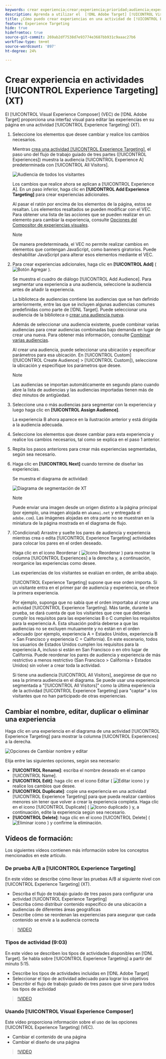 ```yaml
---
keywords: crear experiencia;crear;experiencia;prioridad;audiencia;experiencia;compositor de experiencias visuales
description: Aprenda a utilizar el  [!DNL Adobe Target] [!UICONTROL Visual Experience Composer] (VEC) para crear y editar experiencias en su página en una actividad de [!UICONTROL Experience Targeting] (XT).
title: ¿Cómo puedo crear experiencias en una actividad de [!UICONTROL Experience Targeting]?
feature: Experience Targeting
hide: true
hidefromtoc: true
source-git-commit: 269ab2df7538d7e93774e3687bb931c9aaac27b6
workflow-type: tm+mt
source-wordcount: '897'
ht-degree: 24%

---
```


# Crear experiencia en actividades [!UICONTROL Experience Targeting] (XT)

El [!UICONTROL Visual Experience Composer] (VEC) de [!DNL Adobe Target] proporciona una interfaz visual para editar las experiencias en su página en una actividad [!UICONTROL Experience Targeting] (XT).

1. Seleccione los elementos que desee cambiar y realice los cambios necesarios.

   Mientras [crea una actividad [!UICONTROL Experience Targeting]](/help/main/c-activities/t-experience-target/t-xt-create/xt-create.md), el paso uno del flujo de trabajo guiado de tres partes ([!UICONTROL Experiences]) muestra la audiencia [!UICONTROL Experience A] predeterminada con [!UICONTROL All Visitors].

   ![Audiencia de todos los visitantes](/help/main/c-activities/t-experience-target/t-xt-create/assets/all-visitors-new.png)

   Los cambios que realice ahora se aplican a [!UICONTROL Experience A]. En un paso inferior, haga clic en **[!UICONTROL Add Experience Targeting]** para crear experiencias adicionales.

   Al pasar el ratón por encima de los elementos de la página, estos se resaltan. Los elementos resaltados se pueden modificar con el VEC. Para obtener una lista de las acciones que se pueden realizar en un elemento para cambiar la experiencia, consulte [Opciones del Compositor de experiencias visuales](/help/main/c-experiences/c-visual-experience-composer/viztarget-options.md).

   >[!NOTE]
   >
   >De manera predeterminada, el VEC no permite realizar cambios en elementos que contengan JavaScript, como banners giratorios. Puede deshabilitar JavaScript para alterar esos elementos mediante el VEC.

1. Para crear experiencias adicionales, haga clic en **[!UICONTROL Add]** ( ![Botón Agregar](/help/main/assets/icons/Add.svg) ).

   Se muestra el cuadro de diálogo [!UICONTROL Add Audience]. Para segmentar una experiencia a una audiencia, seleccione la audiencia antes de añadir la experiencia.

   La biblioteca de audiencias contiene las audiencias que se han definido anteriormente, entre las que se incluyen algunas audiencias comunes predefinidas como parte de [!DNL Target]. Puede seleccionar una audiencia de la biblioteca o [crear una audiencia nueva](/help/main/c-target/c-audiences/audiences.md#concept_65BE870D290E412D8BBF557EEA67C271).

   Además de seleccionar una audiencia existente, puede combinar varias audiencias para crear audiencias combinadas bajo demanda en lugar de crear una nueva. Para obtener más información, consulte [Combinar varias audiencias](/help/main/c-target/combining-multiple-audiences.md#concept_A7386F1EA4394BD2AB72399C225981E5).

   Al crear una audiencia, puede seleccionar una ubicación y especificar parámetros para esa ubicación. En [!UICONTROL Custom] ([!UICONTROL Create Audience] > [!UICONTROL Custom]), seleccione la ubicación y especifique los parámetros que desee.

   >[!NOTE]
   >
   >Las audiencias se importan automáticamente en segundo plano cuando abre la lista de audiencias y las audiencias importadas tienen más de diez minutos de antigüedad.

1. Seleccione una o más audiencias para segmentar con la experiencia y luego haga clic en **[!UICONTROL Assign Audience]**.

   La experiencia B ahora aparece en la ilustración anterior y está dirigida a la audiencia adecuada.

1. Seleccione los elementos que desee cambiar para esta experiencia y realice los cambios necesarios, tal como se explica en el paso 1 anterior.

1. Repita los pasos anteriores para crear más experiencias segmentadas, según sea necesario.

1. Haga clic en **[!UICONTROL Next]** cuando termine de diseñar las experiencias.

   Se muestra el diagrama de actividad:

   ![Diagrama de segmentación de XT](/help/main/c-activities/t-experience-target/t-xt-create/assets/xt_diagram-refresh.png)

   >[!NOTE]
   >
   >Puede enviar una imagen desde un origen distinto a la página principal (por ejemplo, una imagen alojada en `akamai.net` y entregada el `adobe.com`). Las imágenes alojadas en otra parte no se muestran en la miniatura de la página mostrada en el diagrama de flujo.

1. (Condicional) Arrastre y suelte los pares de audiencia y experiencia mientras crea o edita [!UICONTROL Experience Targeting] actividades para colocar los pares en el orden deseado.

   Haga clic en el icono Reordenar ( ![Icono Reordenar](/help/main/assets/icons/Reorder.svg) ) para mostrar la columna [!UICONTROL Experiences] a la derecha y, a continuación, reorganice las experiencias como desee.

   Las experiencias de los visitantes se evalúan en orden, de arriba abajo.

   [!UICONTROL Experience Targeting] supone que ese orden importa. Si un visitante entra en el primer par de audiencia y experiencia, se ofrece la primera experiencia.

   Por ejemplo, suponga que no sabía que el orden importaba al crear una actividad [!UICONTROL Experience Targeting]. Más tarde, durante la prueba, se dará cuenta de que los visitantes que cree que deberían cumplir los requisitos para las experiencias B o C cumplen los requisitos para la experiencia A. Esta situación podría deberse a que las audiencias no se excluyen mutuamente y no están en el orden adecuado (por ejemplo, experiencia A = Estados Unidos, experiencia B = San Francisco y experiencia C = California). En este escenario, todos los usuarios de Estados Unidos cumplen los requisitos para la experiencia A, incluso si están en San Francisco o en otro lugar de California. Puede reordenar los pares de audiencia y experiencia de más restrictivo a menos restrictivo (San Francisco > California > Estados Unidos) sin volver a crear toda la actividad.

   Si tiene una audiencia [!UICONTROL All Visitors], asegúrese de que no sea la primera audiencia en el diagrama. Se puede usar una experiencia segmentada a &quot;[!UICONTROL All Visitors]&quot; como la última experiencia de la actividad [!UICONTROL Experience Targeting] para &quot;captar&quot; a los visitantes que no han participado de otras experiencias.

## Cambiar el nombre, editar, duplicar o eliminar una experiencia

Haga clic en una experiencia en el diagrama de una actividad [!UICONTROL Experience Targeting] para mostrar la columna [!UICONTROL Experiences] a la derecha.

![Opciones de Cambiar nombre y editar](/help/main/c-activities/t-experience-target/t-xt-create/assets/experience_edit-refresh.png)

Elija entre las siguientes opciones, según sea necesario:

* **[!UICONTROL Rename]**: escriba el nombre deseado en el campo [!UICONTROL Name].
* **[!UICONTROL Edit]**: haga clic en el icono Editar ( ![Editar icono](/help/main/assets/icons/Edit.svg) ) y realice los cambios que desee.
* **[!UICONTROL Duplicate]**: copie una experiencia en una actividad [!UICONTROL Experience Targeting] para que pueda realizar cambios menores sin tener que volver a crear la experiencia completa. Haga clic en el icono [!UICONTROL Duplicate] ( ![Icono duplicado](/help/main/assets/icons/Duplicate.svg) ) y, a continuación, edite la experiencia según sea necesario.
* **[!UICONTROL Delete]**: haga clic en el icono [!UICONTROL Delete] (![Eliminar icono](/help/main/assets/icons/Delete.svg) ) y confirme la eliminación.

## Vídeos de formación:

Los siguientes vídeos contienen más información sobre los conceptos mencionados en este artículo.

### De prueba A/B a [!UICONTROL Experience Targeting]

En este vídeo se describe cómo llevar las pruebas A/B al siguiente nivel con [!UICONTROL Experience Targeting] (XT).

* Describa el flujo de trabajo guiado de tres pasos para configurar una actividad [!UICONTROL Experience Targeting]
* Describa cómo distribuir contenido específico de una ubicación a audiencias de diferentes áreas geográficas
* Describe cómo se reordenan las experiencias para asegurar que cada contenido se envíe a la audiencia correcta

>[!VIDEO](https://video.tv.adobe.com/v/22418/)

### Tipos de actividad (9:03)

En este vídeo se describen los tipos de actividades disponibles en [!DNL Target]. Se habla sobre [!UICONTROL Experience Targeting] a partir del minuto 5:15.

* Describe los tipos de actividades incluidas en [!DNL Adobe Target]
* Seleccionar el tipo de actividad adecuado para lograr los objetivos
* Describir el flujo de trabajo guiado de tres pasos que sirve para todos los tipos de actividad

>[!VIDEO](https://video.tv.adobe.com/v/17386)

### Usando [!UICONTROL Visual Experience Composer]

Este vídeo proporciona información sobre el uso de las opciones [!UICONTROL Experience Targeting] (VEC).

* Cambiar el contenido de una página
* Cambiar el diseño de una página

>[!VIDEO](https://video.tv.adobe.com/v/17399)

